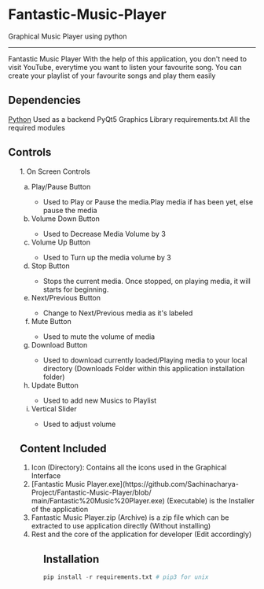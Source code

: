 # Fantastic-Music-Player
Graphical Music Player using python
_____________________________________________________________________________
Fantastic Music Player
    With the help of this application, you don't need to visit YouTube, everytime you want to listen your favourite song. You can create your playlist of your favourite songs and play them easily
## Dependencies
[Python](https://www.python.org/)
    Used as a backend
PyQt5
    Graphics Library
requirements.txt
    All the required modules
## Controls
<ol>
1. On Screen Controls
<ol type='a'>
    <li>Play/Pause Button</li>
        <ul type='circle'>
            <li>Used to Play or Pause the media.Play media if has been yet, else pause the media</li>
        </ul>
    <li>Volume Down Button</li>
        <ul type='circle'>
            <li>
                Used to Decrease Media Volume by 3
            </li>
        </ul>
    <li>Volume Up Button</li>
        <ul type='circle'>
            <li>
                Used to Turn up the media volume by 3
            </li>
        </ul>
    <li>Stop Button</li>
        <ul type='circle'>
            <li>Stops the current media. Once stopped, on playing media, it will starts for beginning.</li>
        </ul>
    <li>Next/Previous Button</li>
        <ul type='circle'>
            <li>
                Change to Next/Previous media as it's labeled
            </li>
        </ul>
    <li>Mute Button</li>
        <ul type='circle'>
            <li>
                Used to mute the volume of media
            </li>
    </ul>
    <li>Download Button</li>
        <ul type='circle'>
            <li>
                Used to download currently loaded/Playing media to your local directory (Downloads Folder within this application installation folder)
            </li>
        </ul>
    <li>Update Button</li>
        <ul type='circle'>
            <li>Used to add new Musics to Playlist</li>
        </ul>
    <li>Vertical Slider</li>
        <ul type='circle'>
            <li>Used to adjust volume</li>
        </ul>
</ol>

## Content Included
<ol type='01'>
<li>Icon (Directory): Contains all the icons used in the Graphical Interface</li>
<li>[Fantastic Music Player.exe](https://github.com/Sachinacharya-Project/Fantastic-Music-Player/blob/</li>main/Fantastic%20Music%20Player.exe) (Executable) is the Installer of the application</li>
<li>Fantastic Music Player.zip (Archive) is a zip file which can be extracted to use application directly (Without installing)</li>
<li>Rest and the core of the application for developer (Edit accordingly)</li>
<ol>

## Installation
````python
pip install -r requirements.txt # pip3 for unix
````